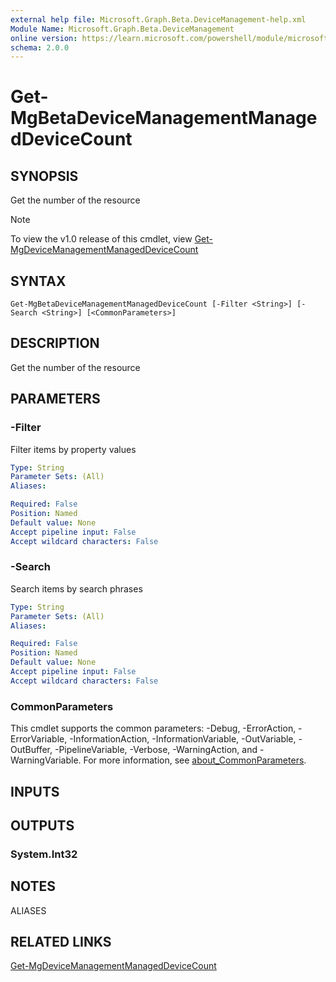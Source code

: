 ```yaml
---
external help file: Microsoft.Graph.Beta.DeviceManagement-help.xml
Module Name: Microsoft.Graph.Beta.DeviceManagement
online version: https://learn.microsoft.com/powershell/module/microsoft.graph.beta.devicemanagement/get-mgbetadevicemanagementmanageddevicecount
schema: 2.0.0
---
```


# Get-MgBetaDeviceManagementManagedDeviceCount

## SYNOPSIS
Get the number of the resource

> [!NOTE]
> To view the v1.0 release of this cmdlet, view [Get-MgDeviceManagementManagedDeviceCount](/powershell/module/Microsoft.Graph.DeviceManagement/Get-MgDeviceManagementManagedDeviceCount?view=graph-powershell-v1.0)

## SYNTAX

```
Get-MgBetaDeviceManagementManagedDeviceCount [-Filter <String>] [-Search <String>] [<CommonParameters>]
```

## DESCRIPTION
Get the number of the resource

## PARAMETERS

### -Filter
Filter items by property values

```yaml
Type: String
Parameter Sets: (All)
Aliases:

Required: False
Position: Named
Default value: None
Accept pipeline input: False
Accept wildcard characters: False
```

### -Search
Search items by search phrases

```yaml
Type: String
Parameter Sets: (All)
Aliases:

Required: False
Position: Named
Default value: None
Accept pipeline input: False
Accept wildcard characters: False
```

### CommonParameters
This cmdlet supports the common parameters: -Debug, -ErrorAction, -ErrorVariable, -InformationAction, -InformationVariable, -OutVariable, -OutBuffer, -PipelineVariable, -Verbose, -WarningAction, and -WarningVariable. For more information, see [about_CommonParameters](http://go.microsoft.com/fwlink/?LinkID=113216).

## INPUTS

## OUTPUTS

### System.Int32
## NOTES

ALIASES

## RELATED LINKS
[Get-MgDeviceManagementManagedDeviceCount](/powershell/module/Microsoft.Graph.DeviceManagement/Get-MgDeviceManagementManagedDeviceCount?view=graph-powershell-v1.0)

